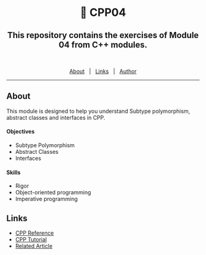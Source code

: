 <h1 align="center"> 🧰 CPP04 </h1>

<h2 align="center">This repository contains the exercises of Module 04 from C++ modules.</h2>
<br>

<p align="center">
  <a href="#about">About</a> &#xa0; | &#xa0; 
  <a href="#links">Links</a> &#xa0; | &#xa0;
  <a href="https://github.com/kpaxlive" target="_blank">Author</a>
</p>

<hr>

## About ##

This module is designed to help you understand Subtype polymorphism, abstract classes and interfaces in CPP.

#### Objectives
- Subtype Polymorphism
- Abstract Classes
- Interfaces

#### Skills
- Rigor
- Object-oriented programming
- Imperative programming

## Links ##
- [CPP Reference](https://en.cppreference.com/)
- [CPP Tutorial](https://www.w3schools.com/cpp/default.asp)
- [Related Article](https://catonmat.net/cpp-polymorphism#:~:text=Subtype%20Polymorphism%20(Runtime%20Polymorphism),base%20class%20pointers%20and%20references.)
